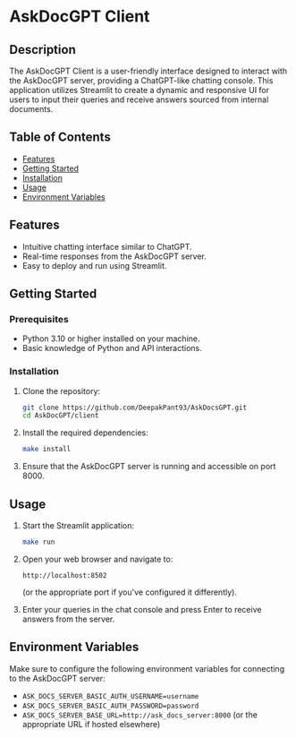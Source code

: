 # AskDocGPT Client

## Description

The AskDocGPT Client is a user-friendly interface designed to interact with the AskDocGPT server, providing a
ChatGPT-like chatting console. This application utilizes Streamlit to create a dynamic and responsive UI for users to
input their queries and receive answers sourced from internal documents.

## Table of Contents

- [Features](#features)
- [Getting Started](#getting-started)
- [Installation](#installation)
- [Usage](#usage)
- [Environment Variables](#environment-variables)

## Features

- Intuitive chatting interface similar to ChatGPT.
- Real-time responses from the AskDocGPT server.
- Easy to deploy and run using Streamlit.

## Getting Started

### Prerequisites

- Python 3.10 or higher installed on your machine.
- Basic knowledge of Python and API interactions.

### Installation

1. Clone the repository:
   ```bash
   git clone https://github.com/DeepakPant93/AskDocsGPT.git
   cd AskDocGPT/client
   ```

2. Install the required dependencies:
   ```bash
   make install
   ```

3. Ensure that the AskDocGPT server is running and accessible on port 8000.

## Usage

1. Start the Streamlit application:
   ```bash
   make run
   ```

2. Open your web browser and navigate to:
   ```
   http://localhost:8502
   ```
   (or the appropriate port if you've configured it differently).

3. Enter your queries in the chat console and press Enter to receive answers from the server.

## Environment Variables

Make sure to configure the following environment variables for connecting to the AskDocGPT server:

- `ASK_DOCS_SERVER_BASIC_AUTH_USERNAME=username`
- `ASK_DOCS_SERVER_BASIC_AUTH_PASSWORD=password`
- `ASK_DOCS_SERVER_BASE_URL=http://ask_docs_server:8000` (or the appropriate URL if hosted elsewhere)
